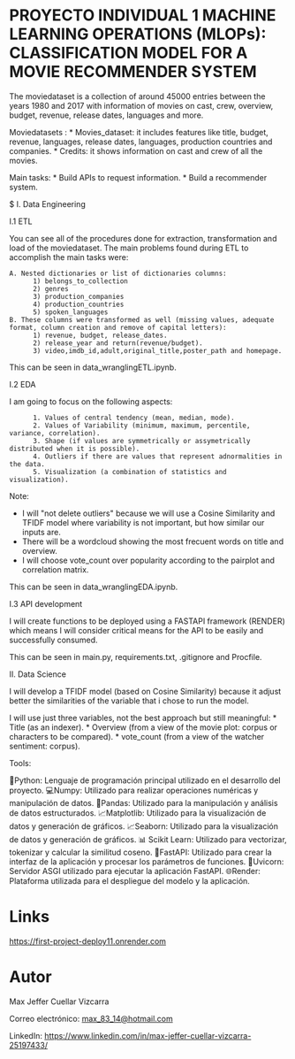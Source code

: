 # PROYECTO INDIVIDUAL 1 MACHINE LEARNING OPERATIONS (MLOPs): CLASSIFICATION MODEL FOR A MOVIE RECOMMENDER SYSTEM

The moviedataset is a collection of around 45000 entries between the years 1980 and 2017 with information of movies on cast, crew, overview, budget, revenue, release dates, languages and more. 

Moviedatasets :
    * Movies_dataset: it includes features like title, budget, revenue, languages, release dates, languages, production countries         and companies.
    * Credits: it shows information on cast and crew of all the movies.

Main tasks:
    * Build APIs to request information.
    * Build a recommender system.

$ I. Data Engineering

I.1 ETL

You can see all of the procedures done for extraction, transformation and load of the moviedataset.
The main problems found during ETL to accomplish the main tasks were:

    A. Nested dictionaries or list of dictionaries columns: 
          1) belongs_to_collection
          2) genres 
          3) production_companies
          4) production_countries
          5) spoken_languages 
    B. These columns were transformed as well (missing values, adequate format, column creation and remove of capital letters):
          1) revenue, budget, release_dates.
          2) release_year and return(revenue/budget).
          3) video,imdb_id,adult,original_title,poster_path and homepage.
          
This can be seen in data_wranglingETL.ipynb.

I.2 EDA

I am going to focus on the following aspects: 
 
          1. Values of central tendency (mean, median, mode).
          2. Values of Variability (minimum, maximum, percentile, variance, correlation).
          3. Shape (if values are symmetrically or assymetrically distributed when it is possible).
          4. Outliers if there are values that represent adnormalities in the data. 
          5. Visualization (a combination of statistics and visualization).

Note: 
   * I will "not delete outliers" because we will use a Cosine Similarity and TFIDF model where variability is not important, but 
     how similar our inputs are.
   * There will be a wordcloud showing the most frecuent words on title and overview.
   * I will choose vote_count over popularity according to the pairplot and correlation matrix. 

This can be seen in data_wranglingEDA.ipynb.

I.3 API development

I will create functions to be deployed using a FASTAPI framework (RENDER) which means I will consider critical means for the API to be easily and successfully consumed. 

This can be seen in main.py, requirements.txt, .gitignore and Procfile.

II. Data Science

I will develop a TFIDF model (based on Cosine Similarity) because it adjust better the similarities of the variable that i chose 
to run the model.

I will use just three variables, not the best approach but still meaningful:
    * Title (as an indexer).
    * Overview (from a view of the movie plot: corpus or characters to be compared).
    * vote_count (from a view of the watcher sentiment: corpus).


Tools:

🐍Python: Lenguaje de programación principal utilizado en el desarrollo del proyecto.
💻Numpy: Utilizado para realizar operaciones numéricas y manipulación de datos.
🐼Pandas: Utilizado para la manipulación y análisis de datos estructurados.
📈Matplotlib: Utilizado para la visualización de datos y generación de gráficos.
📈Seaborn: Utilizado para la visualización de datos y generación de gráficos.
📊 Scikit Learn: Utilizado para vectorizar, tokenizar y calcular la similitud coseno.
📳FastAPI: Utilizado para crear la interfaz de la aplicación y procesar los parámetros de funciones.
🦄Uvicorn: Servidor ASGI utilizado para ejecutar la aplicación FastAPI.
🌐Render: Plataforma utilizada para el despliegue del modelo y la aplicación.


# Links

https://first-project-deploy11.onrender.com

# Autor

Max Jeffer Cuellar Vizcarra

Correo electrónico: max_83_14@hotmail.com

LinkedIn: https://www.linkedin.com/in/max-jeffer-cuellar-vizcarra-25197433/

          






